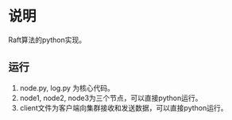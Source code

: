 # 说明

Raft算法的python实现。

## 运行

1. node.py, log.py 为核心代码。
2. node1, node2, node3为三个节点，可以直接python运行。
3. client文件为客户端向集群接收和发送数据，可以直接python运行。

